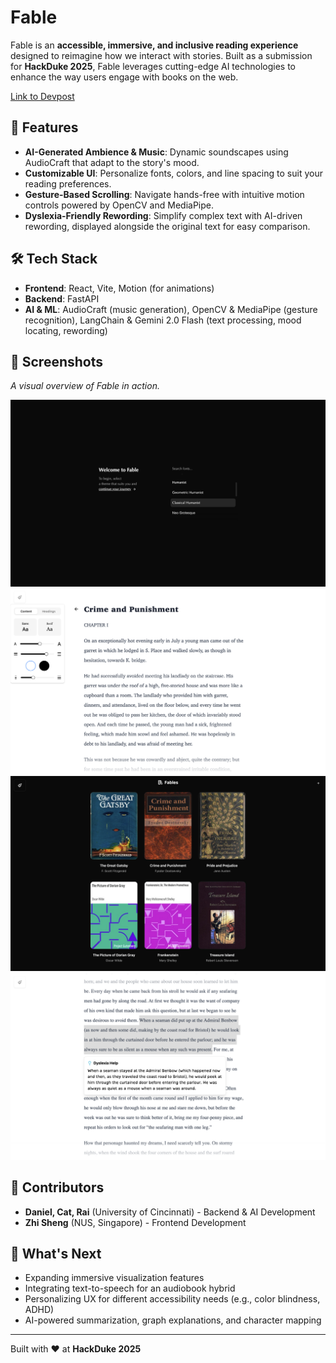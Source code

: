 # Fable

Fable is an **accessible, immersive, and inclusive reading experience** designed to reimagine how we interact with stories. Built as a submission for **HackDuke 2025**, Fable leverages cutting-edge AI technologies to enhance the way users engage with books on the web.

[Link to Devpost](https://devpost.com/software/fable-m1d4bq)

## 🚀 Features

- **AI-Generated Ambience & Music**: Dynamic soundscapes using AudioCraft that adapt to the story's mood.
- **Customizable UI**: Personalize fonts, colors, and line spacing to suit your reading preferences.
- **Gesture-Based Scrolling**: Navigate hands-free with intuitive motion controls powered by OpenCV and MediaPipe.
- **Dyslexia-Friendly Rewording**: Simplify complex text with AI-driven rewording, displayed alongside the original text for easy comparison.

## 🛠️ Tech Stack

- **Frontend**: React, Vite, Motion (for animations)
- **Backend**: FastAPI
- **AI & ML**: AudioCraft (music generation), OpenCV & MediaPipe (gesture recognition), LangChain & Gemini 2.0 Flash (text processing, mood locating, rewording)

## 📸 Screenshots

_A visual overview of Fable in action._

![Fable](/docs/screenshots/frontpage.jpeg)
![Comfortable reading experience](/docs/screenshots/text.png)
![Library](/docs/screenshots/books.jpeg)
![Rewording text](/docs/screenshots/help.png)

## 🤝 Contributors

- **Daniel, Cat, Rai** (University of Cincinnati) - Backend & AI Development
- **Zhi Sheng** (NUS, Singapore) - Frontend Development

## 🎯 What's Next

- Expanding immersive visualization features
- Integrating text-to-speech for an audiobook hybrid
- Personalizing UX for different accessibility needs (e.g., color blindness, ADHD)
- AI-powered summarization, graph explanations, and character mapping

---

Built with ❤️ at **HackDuke 2025**
